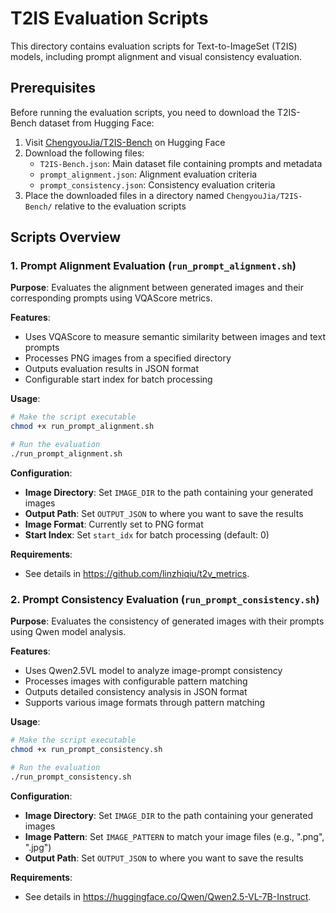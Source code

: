# T2IS Evaluation Scripts

This directory contains evaluation scripts for Text-to-ImageSet (T2IS) models, including prompt alignment and visual consistency evaluation.

## Prerequisites

Before running the evaluation scripts, you need to download the T2IS-Bench dataset from Hugging Face:

1. Visit [ChengyouJia/T2IS-Bench](https://huggingface.co/datasets/ChengyouJia/T2IS-Bench) on Hugging Face
2. Download the following files:
   - `T2IS-Bench.json`: Main dataset file containing prompts and metadata
   - `prompt_alignment.json`: Alignment evaluation criteria
   - `prompt_consistency.json`: Consistency evaluation criteria
3. Place the downloaded files in a directory named `ChengyouJia/T2IS-Bench/` relative to the evaluation scripts


## Scripts Overview

### 1. Prompt Alignment Evaluation (`run_prompt_alignment.sh`)

**Purpose**: Evaluates the alignment between generated images and their corresponding prompts using VQAScore metrics.

**Features**:
- Uses VQAScore to measure semantic similarity between images and text prompts
- Processes PNG images from a specified directory
- Outputs evaluation results in JSON format
- Configurable start index for batch processing

**Usage**:
```bash
# Make the script executable
chmod +x run_prompt_alignment.sh

# Run the evaluation
./run_prompt_alignment.sh
```

**Configuration**:
- **Image Directory**: Set `IMAGE_DIR` to the path containing your generated images
- **Output Path**: Set `OUTPUT_JSON` to where you want to save the results
- **Image Format**: Currently set to PNG format
- **Start Index**: Set `start_idx` for batch processing (default: 0)

**Requirements**:
- See details in https://github.com/linzhiqiu/t2v_metrics.

### 2. Prompt Consistency Evaluation (`run_prompt_consistency.sh`)

**Purpose**: Evaluates the consistency of generated images with their prompts using Qwen model analysis.

**Features**:
- Uses Qwen2.5VL model to analyze image-prompt consistency
- Processes images with configurable pattern matching
- Outputs detailed consistency analysis in JSON format
- Supports various image formats through pattern matching

**Usage**:
```bash
# Make the script executable
chmod +x run_prompt_consistency.sh

# Run the evaluation
./run_prompt_consistency.sh
```

**Configuration**:
- **Image Directory**: Set `IMAGE_DIR` to the path containing your generated images
- **Image Pattern**: Set `IMAGE_PATTERN` to match your image files (e.g., ".png", ".jpg")
- **Output Path**: Set `OUTPUT_JSON` to where you want to save the results

**Requirements**:
- See details in https://huggingface.co/Qwen/Qwen2.5-VL-7B-Instruct.
